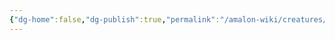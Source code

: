```yaml
---
{"dg-home":false,"dg-publish":true,"permalink":"/amalon-wiki/creatures/tirrpentopper/","dgPassFrontmatter":true,"noteIcon":""}
---
```


